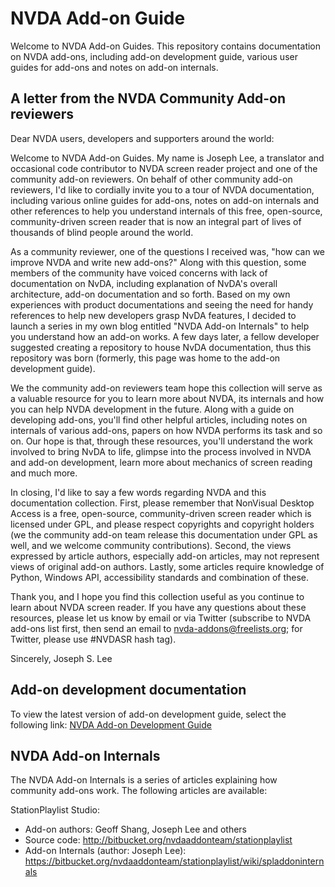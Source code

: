 # NVDA Add-on Guide

Welcome to NVDA Add-on Guides. This repository contains documentation on NVDA add-ons, including add-on development guide, various user guides for add-ons and notes on add-on internals.

## A letter from the NVDA Community Add-on reviewers

Dear NVDA users, developers and supporters around the world:

Welcome to NVDA Add-on Guides. My name is Joseph Lee, a translator and occasional code contributor to NVDA screen reader project and one of the community add-on reviewers. On behalf of other community add-on reviewers, I'd like to cordially invite you to a tour of NVDA documentation, including various online guides for add-ons, notes on add-on internals and other references to help you understand internals of this free, open-source, community-driven screen reader that is now an integral part of lives of thousands of blind people around the world.

As a community reviewer, one of the questions I received was, "how can we improve NVDA and write new add-ons?" Along with this question, some members of the community have voiced concerns with lack of documentation on NvDA, including explanation of NvDA's overall architecture, add-on documentation and so forth. Based on my own experiences with product documentations and seeing the need for handy references to help new developers grasp NvDA features, I decided to launch a series in my own blog entitled "NVDA Add-on Internals" to help you understand how an add-on works. A few days later, a fellow developer suggested creating a repository to house NvDA documentation, thus this repository was born (formerly, this page was home to the add-on development guide).

We the community add-on reviewers team hope this collection will serve as a valuable resource for you to learn more about NVDA, its internals and how you can help NVDA development in the future. Along with a guide on developing add-ons, you'll find other helpful articles, including notes on internals of various add-ons, papers on how NVDA performs its task and so on. Our hope is that, through these resources, you'll understand the work involved to bring NvDA to life, glimpse into the process involved in NVDA and add-on development, learn more about mechanics of screen reading and much more.

In closing, I'd like to say a few words regarding NVDA and this documentation collection. First, please remember that NonVisual Desktop Access is a free, open-source, community-driven screen reader which is licensed under GPL, and please respect copyrights and copyright holders (we the community add-on team release this documentation under GPL as well, and we welcome community contributions). Second, the views expressed by article authors, especially add-on articles, may not represent views of original add-on authors. Lastly, some articles require knowledge of Python, Windows API, accessibility standards and combination of these.

Thank you, and I hope you find this collection useful as you continue to learn about NVDA screen reader. If you have any questions about these resources, please let us know by email or via Twitter (subscribe to NVDA add-ons list first, then send an email to nvda-addons@freelists.org; for Twitter, please use #NVDASR hash tag).

Sincerely,
Joseph S. Lee

## Add-on development documentation

To view the latest version of add-on development guide, select the following link:
[NVDA Add-on Development Guide][1]

## NVDA Add-on Internals

The NVDA Add-on Internals is a series of articles explaining how community add-ons work. The following articles are available:

StationPlaylist Studio:
* Add-on authors: Geoff Shang, Joseph Lee and others
* Source code: http://bitbucket.org/nvdaaddonteam/stationplaylist
* Add-on Internals (author: Joseph Lee): https://bitbucket.org/nvdaaddonteam/stationplaylist/wiki/spladdoninternals

[1]: http://bitbucket.org/nvdaaddonteam/devguide/addondevguide
